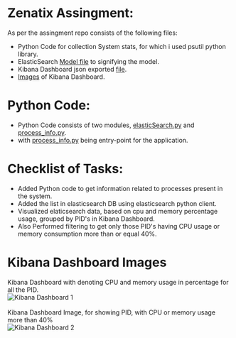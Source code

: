 # Zenatix Assingment:
As per the assingment repo consists of the following files:
* Python Code for collection System stats, for which i used psutil python library.
* ElasticSearch [Model file](./elasticSearchModel.txt) to signifying the model.
* Kibana Dashboard json exported [file](./kibana-dashboards.2021-08-29-18-16-53.json).
* [Images](./images) of Kibana Dashboard.

# Python Code:
* Python Code consists of two modules, [elasticSearch.py](./elasticSearch.py) and [process_info.py](./process_info.py).
* with [process_info.py](./process_info.py) being entry-point for the application.


# Checklist of Tasks:
* Added  Python code to get information related to processes present in the system.
* Added the list in elasticsearch DB using elasticsearch python client.
* Visualized elaticsearch data, based on cpu and memory percentage usage, grouped by PID's in Kibana Dashboard.
* Also Performed filtering to get only those PID's having CPU usage or memory consumption more than or equal 40%.


# Kibana Dashboard Images
Kibana Dashboard with denoting CPU and memory usage in percentage for all the PID.<br>
![Kibana Dashboard 1](.images\PID_with_usage.png "Kibana Dashboard Image, for denoting CPU and memory usage for all process")
<br>
<br>
Kibana Dashboard Image, for showing PID, with CPU or memory usage more than 40%<br>
![Kibana Dashboard 2](.images\PID_more_Than_40%.png "Kibana Dashboard Image, for showing PID, with CPU or memory usage more than 40%")
